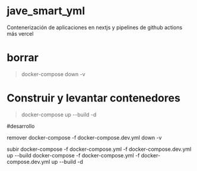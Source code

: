 # jave_smart_yml
 Contenerización de aplicaciones en nextjs y pipelines de github actions más vercel 

# borrar
> docker-compose down -v   
# Construir y levantar contenedores
> docker-compose up --build -d

#desarrollo

remover
docker-compose -f docker-compose.dev.yml down -v

subir
docker-compose -f docker-compose.yml -f docker-compose.dev.yml up --build
docker-compose -f docker-compose.yml -f docker-compose.dev.yml up --build -d
